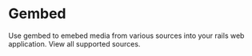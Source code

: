 # Gembed
Use gembed to emebed media from various sources into your rails web application. View all supported sources. 
